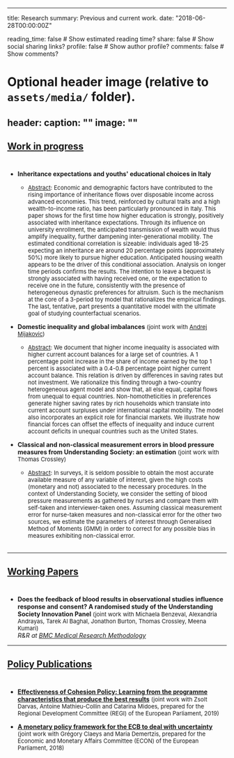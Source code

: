 ---
title: Research
summary: Previous and current work.
date: "2018-06-28T00:00:00Z"

reading_time: false  # Show estimated reading time?
share: false  # Show social sharing links?
profile: false  # Show author profile?
comments: false  # Show comments?

# Optional header image (relative to `assets/media/` folder).
header:
  caption: ""
  image: ""
----------------
## <ins>Work in progress</ins><br/><br/>
- **Inheritance expectations and youths' educational choices in Italy** 
  - <font size="-1"> <ins>Abstract</ins>: Economic and demographic factors have contributed to the rising importance of inheritance flows over disposable income across advanced economies. This trend, reinforced by cultural traits and a high wealth-to-income ratio, has been particularly pronounced in Italy. This paper shows for the first time how higher education is strongly, positively associated with inheritance expectations. Through its influence on university enrollment, the anticipated transmission of wealth would thus amplify inequality, further dampening inter-generational mobility. The estimated conditional correlation is sizeable: individuals aged 18-25 expecting an inheritance are around 20 percentage points (approximately 50%) more likely to pursue higher education. Anticipated housing wealth appears to be the driver of this conditional association. Analysis on longer time periods confirms the results. The intention to leave a bequest is strongly associated with having received one, or the expectation to receive one in the future, consistently with the presence of heterogeneous dynastic preferences for altruism. Such is the mechanism at the core of a 3-period toy model that rationalizes the empirical findings. The last, tentative, part presents a quantitative model with the ultimate goal of
studying counterfactual scenarios. </font>


- **Domestic inequality and global imbalances** <font size="-1">  (joint work with [Andrej Mijakovic](https://andrejmijakovic.github.io)) 
  - <ins>Abstract</ins>: We document that higher income inequality is associated with higher current account balances for a large set of countries. A 1 percentage point increase in the share of income earned by the top 1 percent is associated with a 0.4-0.8 percentage point higher current account balance. This relation is driven by differences in saving rates but not investment. We rationalize this finding through a two-country heterogeneous agent model and show that, all else equal, capital flows from unequal to equal countries. Non-homotheticities in preferences generate higher saving rates by rich households which translate into current account surpluses under international capital mobility. The model also incorporates an explicit role for financial markets. We illustrate how financial forces can offset the effects of inequality and induce current account deficits in unequal countries such as the United States. </font>


- **Classical and non-classical measurement errors in blood pressure measures from Understanding Society: an estimation** <font size="-1">  (joint work with Thomas Crossley) 
  - <ins>Abstract</ins>: In surveys, it is seldom possible to obtain the most accurate available measure of any variable of interest, given the high costs (monetary and not) associated to the necessary procedures. In the context of Understanding Society, we consider the setting of blood pressure measurements as gathered by nurses and compare them with self-taken and interviewer-taken ones. Assuming classical measurement error for nurse-taken measures and non-classical error for the other two sources, we estimate the parameters of interest through Generalised Method of Moments (GMM) in order to correct for any possible bias in measures exhibiting non-classical error.</font> <br/><br/>
----------------

## <ins>Working Papers</ins><br/><br/>
- **Does the feedback of blood results in observational studies influence response and consent? A randomised study of the Understanding Society Innovation Panel** <font size="-1"> (joint work with Michaela Benzeval, Alexandria Andrayas, Tarek Al Baghal, Jonathon Burton, Thomas Crossley, Meena Kumari) </font> \
*R&R at [BMC Medical Research Methodology](https://bmcmedresmethodol.biomedcentral.com/)* 

-------------

## <ins>Policy Publications</ins><br/><br/>
- [**Effectiveness of Cohesion Policy: Learning from the programme characteristics that produce the best results**](https://www.bruegel.org/2019/06/effectiveness-of-cohesion-policy-learning-from-the-project-characteristics-that-produce-the-best-results-2/) <font size="-1"> (joint work with Zsolt Darvas, Antoine Mathieu-Collin and Catarina Midoes, prepared for the Regional Development Committee (REGI) of the European Parliament, 2019) </font>

- [**A monetary policy framework for the ECB to deal with uncertainty**](https://www.bruegel.org/2018/11/a-monetary-policy-framework-for-the-european-central-bank-to-deal-with-uncertainty/) <font size="-1"> (joint work with Grégory Claeys and Maria Demertzis, prepared for the Economic and Monetary Affairs Committee (ECON) of the European Parliament, 2018) </font>
